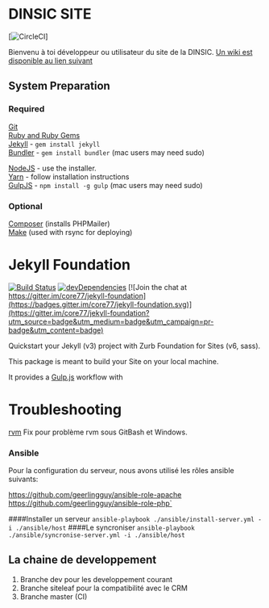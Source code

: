 # DINSIC SITE

[![CircleCI](https://circleci.com/gh/MatthiasFeraga/site-dinsic/tree/master.svg?style=svg&circle-token=ad2054b5900fbfd4b3971014fa75e8f9ec3bed5f)]

Bienvenu à toi développeur ou utilisateur du site de la DINSIC.
[Un wiki est disponible au lien suivant](https://github.com/MatthiasFeraga/site-dinsic/wiki)

## System Preparation

### Required
[Git](https://git-scm.com)  
[Ruby and Ruby Gems](https://rvm.io/rvm/install)  
[Jekyll](http://jekyllrb.com/) - `gem install jekyll`  
[Bundler](http://bundler.io/) - `gem install bundler` (mac users may need sudo)  

[NodeJS](http://nodejs.org) - use the installer.  
[Yarn](https://yarnpkg.com/en/docs/install) - follow installation instructions  
[GulpJS](https://github.com/gulpjs/gulp) - `npm install -g gulp` (mac users may need sudo)  

### Optional
[Composer](https://getcomposer.org) (installs PHPMailer)  
[Make](https://www.gnu.org/software/make) (used with rsync for deploying)  

# Jekyll Foundation

[![Build Status](https://travis-ci.org/Foundation-for-Jekyll-sites/jekyll-foundation.svg)](https://travis-ci.org/Foundation-for-Jekyll-sites/jekyll-foundation)
[![devDependencies](https://david-dm.org/Foundation-for-Jekyll-sites/jekyll-foundation/dev-status.svg)](https://david-dm.org/Foundation-for-Jekyll-sites/jekyll-foundation#info=devDependencies)
[![Join the chat at https://gitter.im/core77/jekyll-foundation](https://badges.gitter.im/core77/jekyll-foundation.svg)](https://gitter.im/core77/jekyll-foundation?utm_source=badge&utm_medium=badge&utm_campaign=pr-badge&utm_content=badge)

Quickstart your Jekyll (v3) project with Zurb Foundation for Sites (v6, sass).

This package is meant to build your Site on your local machine.

It provides a [Gulp.js](http://gulpjs.com/) workflow with

# Troubleshooting
[rvm](https://github.com/rvm/rvm/issues/4354) Fix pour problème rvm sous GitBash et Windows.



### Ansible

Pour la configuration du serveur,  nous avons utilisé les rôles ansible suivants:

https://github.com/geerlingguy/ansible-role-apache
https://github.com/geerlingguy/ansible-role-php`


####Installer un serveur
`ansible-playbook ./ansible/install-server.yml -i ./ansible/host`
####Le syncroniser
`ansible-playbook ./ansible/syncronise-server.yml -i ./ansible/host`


## La chaine de developpement

1. Branche dev pour les developpement courant
2. Branche siteleaf pour la compatibilité avec le CRM
3. Branche master (CI)

